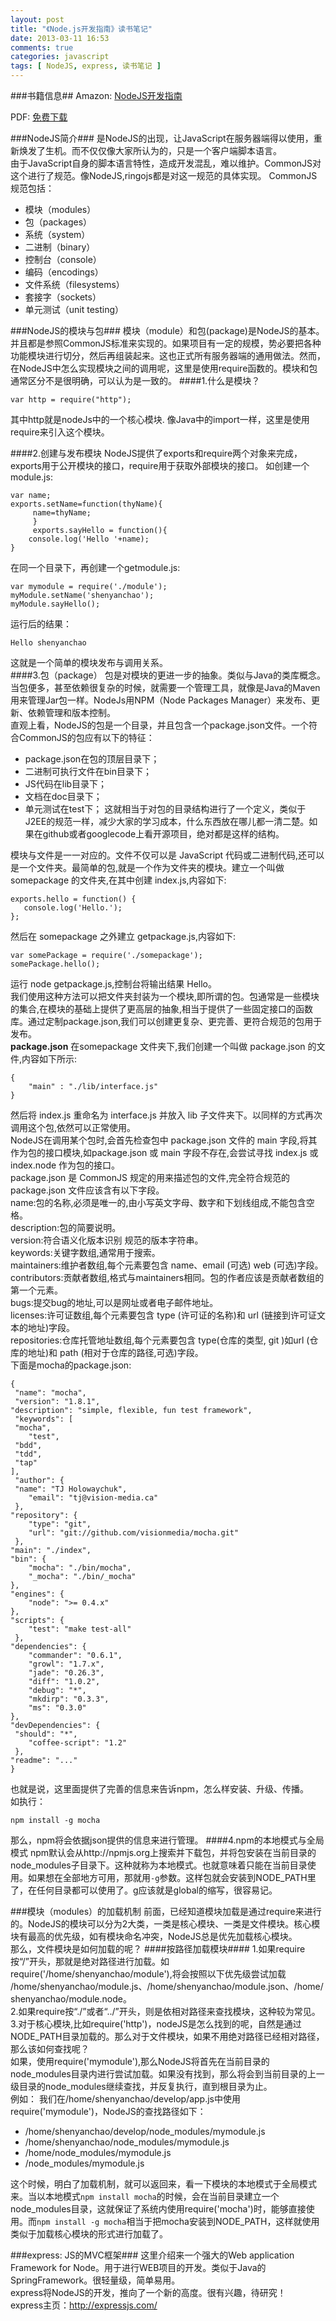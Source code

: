 ```yaml
---
layout: post
title: "《Node.js开发指南》读书笔记"
date: 2013-03-11 16:53
comments: true
categories: javascript
tags: [ NodeJS, express, 读书笔记 ]
---
```

###书籍信息##
Amazon: [NodeJS开发指南](http://www.amazon.cn/Node-js%E5%BC%80%E5%8F%91%E6%8C%87%E5%8D%97-%E9%83%AD%E5%AE%B6%E5%AE%9D/dp/B008HN793I)

PDF: [免费下载](http://azrael.ihorsley.com/wordpress/wp-content/uploads/2012/11/Node.js%E5%BC%80%E5%8F%91%E6%8C%87%E5%8D%97_%E4%B8%AD%E6%96%87%E6%AD%A3%E7%89%88.pdf)

###NodeJS简介###
是NodeJS的出现，让JavaScript在服务器端得以使用，重新焕发了生机。而不仅仅像大家所认为的，只是一个客户端脚本语言。  
由于JavaScript自身的脚本语言特性，造成开发混乱，难以维护。CommonJS对这个进行了规范。像NodeJS,ringojs都是对这一规范的具体实现。
CommonJS规范包括：  

* 模块（modules）
* 包（packages）
* 系统（system）
* 二进制（binary）
* 控制台（console）
* 编码（encodings）
* 文件系统（filesystems）
* 套接字（sockets）
* 单元测试（unit testing）
<!--more-->
###NodeJS的模块与包###
模块（module）和包(package)是NodeJS的基本。并且都是参照CommonJS标准来实现的。如果项目有一定的规模，势必要把各种功能模块进行切分，然后再组装起来。这也正式所有服务器端的通用做法。然而，在NodeJS中怎么实现模块之间的调用呢，这里是使用require函数的。模块和包通常区分不是很明确，可以认为是一致的。
####1.什么是模块？

	var http = require("http");
其中http就是nodeJs中的一个核心模块. 像Java中的import一样，这里是使用require来引入这个模块。

####2.创建与发布模块
NodeJS提供了exports和require两个对象来完成，exports用于公开模块的接口，require用于获取外部模块的接口。
如创建一个module.js:   

	var name;
	exports.setName=function(thyName){
	     name=thyName;
         }
         exports.sayHello = function(){
	    console.log('Hello '+name);
	}
在同一个目录下，再创建一个getmodule.js: 

	var mymodule = require('./module');
	myModule.setName('shenyanchao');
	myModule.sayHello();
运行后的结果：

	Hello shenyanchao
这就是一个简单的模块发布与调用关系。   
####3.包（package）
包是对模块的更进一步的抽象。类似与Java的类库概念。当包便多，甚至依赖很复杂的时候，就需要一个管理工具，就像是Java的Maven用来管理Jar包一样。NodeJs用NPM（Node Packages Manager）来发布、更新、依赖管理和版本控制。  
直观上看，NodeJS的包是一个目录，并且包含一个package.json文件。一个符合CommonJS的包应有以下的特征： 

* package.json在包的顶层目录下；
* 二进制可执行文件在bin目录下；
* JS代码在lib目录下；
* 文档在doc目录下；
* 单元测试在test下；
这就相当于对包的目录结构进行了一个定义，类似于J2EE的规范一样，减少大家的学习成本，什么东西放在哪儿都一清二楚。如果在github或者googlecode上看开源项目，绝对都是这样的结构。  

模块与文件是一一对应的。文件不仅可以是 JavaScript 代码或二进制代码,还可以是一个文件夹。最简单的包,就是一个作为文件夹的模块。建立一个叫做 somepackage 的文件夹,在其中创建 index.js,内容如下:

	exports.hello = function() {
	   console.log('Hello.');
	};
然后在 somepackage 之外建立 getpackage.js,内容如下:   

	var somePackage = require('./somepackage');
	somePackage.hello();

运行 node getpackage.js,控制台将输出结果 Hello。   
我们使用这种方法可以把文件夹封装为一个模块,即所谓的包。包通常是一些模块的集合,在模块的基础上提供了更高层的抽象,相当于提供了一些固定接口的函数库。通过定制package.json,我们可以创建更复杂、更完善、更符合规范的包用于发布。   
**package.json**
在somepackage 文件夹下,我们创建一个叫做 package.json 的文件,内容如下所示:  

	{
	    "main" : "./lib/interface.js"
	}
然后将 index.js 重命名为 interface.js 并放入 lib 子文件夹下。以同样的方式再次调用这个包,依然可以正常使用。   
NodeJS在调用某个包时,会首先检查包中 package.json 文件的 main 字段,将其作为包的接口模块,如package.json 或 main 字段不存在,会尝试寻找 index.js 或 index.node 作为包的接口。  
package.json 是 CommonJS 规定的用来描述包的文件,完全符合规范的 package.json 文件应该含有以下字段。   
name:包的名称,必须是唯一的,由小写英文字母、数字和下划线组成,不能包含空格。   
description:包的简要说明。   
version:符合语义化版本识别 规范的版本字符串。  
keywords:关键字数组,通常用于搜索。   
maintainers:维护者数组,每个元素要包含 name、email (可选) web (可选)字段。  
contributors:贡献者数组,格式与maintainers相同。包的作者应该是贡献者数组的第一个元素。   
bugs:提交bug的地址,可以是网址或者电子邮件地址。   
licenses:许可证数组,每个元素要包含 type (许可证的名称)和 url (链接到许可证文本的地址)字段。   
repositories:仓库托管地址数组,每个元素要包含 type(仓库的类型, git )如url (仓库的地址)和 path (相对于仓库的路径,可选)字段。   
下面是mocha的package.json:  
	
	{
 	 "name": "mocha",
 	 "version": "1.8.1",
  	"description": "simple, flexible, fun test framework",
 	 "keywords": [
   	 "mocha",
    	"test",
   	 "bdd",
   	 "tdd",
   	 "tap"
  	],
 	 "author": {
   	 "name": "TJ Holowaychuk",
    	"email": "tj@vision-media.ca"
 	 },
  	"repository": {
    	"type": "git",
    	"url": "git://github.com/visionmedia/mocha.git"
 	 },
  	"main": "./index",
  	"bin": {
    	"mocha": "./bin/mocha",
    	"_mocha": "./bin/_mocha"
  	},
  	"engines": {
    	"node": ">= 0.4.x"
  	},
  	"scripts": {
    	"test": "make test-all"
 	 },
  	"dependencies": {
    	"commander": "0.6.1",
    	"growl": "1.7.x",
    	"jade": "0.26.3",
    	"diff": "1.0.2",
    	"debug": "*",
    	"mkdirp": "0.3.3",
    	"ms": "0.3.0"
  	},
  	"devDependencies": {
   	 "should": "*",
    	"coffee-script": "1.2"
 	 },
  	"readme": "..."
	}
也就是说，这里面提供了完善的信息来告诉npm，怎么样安装、升级、传播。   
如执行：  

	npm install -g mocha
那么，npm将会依据json提供的信息来进行管理。
####4.npm的本地模式与全局模式
npm默认会从http://npmjs.org上搜索并下载包，并将包安装在当前目录的node_modules子目录下。这种就称为本地模式。也就意味着只能在当前目录使用。如果想在全部地方可用，那就用`-g`参数。这样包就会安装到NODE_PATH里了，在任何目录都可以使用了。g应该就是global的缩写，很容易记。  

###模块（modules）的加载机制
前面，已经知道模块加载是通过require来进行的。NodeJS的模块可以分为2大类，一类是核心模块、一类是文件模块。核心模块有最高的优先级，如有模块命名冲突，NodeJS总是优先加载核心模块。  
那么，文件模块是如何加载的呢？
####按路径加载模块####
1.如果require按“/”开头，那就是绝对路径进行加载。如require('/home/shenyanchao/module'),将会按照以下优先级尝试加载 /home/shenyanchao/module.js、/home/shenyanchao/module.json、/home/shenyanchao/module.node。   
2.如果require按“./”或者“../”开头，则是依相对路径来查找模块，这种较为常见。  
3.对于核心模块,比如require('http')，nodeJS是怎么找到的呢，自然是通过NODE_PATH目录加载的。那么对于文件模块，如果不用绝对路径已经相对路径，那么该如何查找呢？   
如果，使用require('mymodule'),那么NodeJS将首先在当前目录的node_modules目录内进行尝试加载。如果没有找到，那么将会到当前目录的上一级目录的node_modules继续查找，并反复执行，直到根目录为止。   
例如： 我们在/home/shenyanchao/develop/app.js中使用require('mymodule')，NodeJS的查找路径如下：  

* /home/shenyanchao/develop/node_modules/mymodule.js
* /home/shenyanchao/node_modules/mymodule.js
* /home/node_modules/mymodule.js
* /node_modules/mymodule.js

这个时候，明白了加载机制，就可以返回来，看一下模块的本地模式于全局模式来。当以本地模式`npm install mocha`的时候，会在当前目录建立一个node_modules目录，这就保证了系统内使用require('mocha')时，能够直接使用。而`npm install -g mocha`相当于把mocha安装到NODE_PATH，这样就使用类似于加载核心模块的形式进行加载了。

###express: JS的MVC框架###
这里介绍来一个强大的Web application Framework for Node。用于进行WEB项目的开发。类似于Java的SpringFramework。很轻量级，简单易用。   
express将NodeJS的开发，推向了一个新的高度。很有兴趣，待研究！    
express主页：<http://expressjs.com/>

	